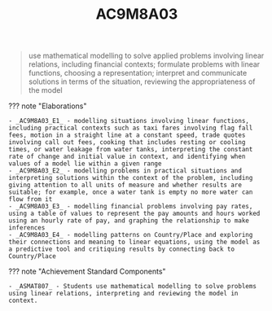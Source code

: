 ﻿---
tags: australian-curriculum
title: AC9M8A03
type: note
---
> use mathematical modelling to solve applied problems  involving linear relations, including financial contexts; formulate problems with linear functions, choosing a representation; interpret and communicate solutions in terms of the situation, reviewing the appropriateness of the model

??? note "Elaborations"

	- _AC9M8A03_E1_ - modelling situations involving linear functions, including practical contexts such as taxi fares involving flag fall fees, motion in a straight line at a constant speed, trade quotes involving call out fees, cooking that includes resting or cooling times, or water leakage from water tanks, interpreting the constant rate of change and initial value in context, and identifying when values of a model lie within a given range
	- _AC9M8A03_E2_ - modelling problems in practical situations and interpreting solutions within the context of the problem, including giving attention to all units of measure and whether results are suitable; for example, once a water tank is empty no more water can flow from it
	- _AC9M8A03_E3_ - modelling financial problems involving pay rates, using a table of values to represent the pay amounts and hours worked using an hourly rate of pay, and graphing the relationship to make inferences
	- _AC9M8A03_E4_ - modelling patterns on Country/Place and exploring their connections and meaning to linear equations, using the model as a predictive tool and critiquing results by connecting back to Country/Place
??? note "Achievement Standard Components"

	- _ASMAT807_ - Students use mathematical modelling to solve problems using linear relations, interpreting and reviewing the model in context.